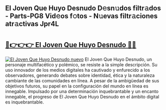 ## El Joven Que Huyo Desnudo D𝚎sn𝚞dos filtr𝚊dos - Parts-PG8 Vid𝚎os f𝚘tos - N𝚞evas filtr𝚊ciones atr𝚊ctivas Jpr4L

# <h2><a href="http://mb8l5nx.tromn.icu/?c=El+Joven+Que+Huyo+Desnudo">🔗👉👉👉 El Joven Que Huyo Desnudo 🔗🔗</a></h2>

[![El Joven Que Huyo Desnudo nuevo](https://i.imgur.com/pEAQMta.gif)](http://mb8l5nx.tromn.icu/?c=El+Joven+Que+Huyo+Desnudo)
El Joven Que Huyo Desnudo, un personaje multifacético y polémico, se resiste a la simple descripción. Su uso innovador de los medios digitales ha cautivado y enfurecido a los observadores, generando debates sobre identidad, ética y la naturaleza cambiante de las comunidades en línea. A pesar de la ambigüedad de sus objetivos futuros, su papel en la configuración del mundo en línea es innegable. Impulsado por una determinación inquebrantable y un encanto innegable, el progreso de El Joven Que Huyo Desnudo en el ámbito digital es inquebrantable.
